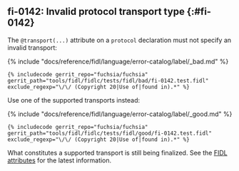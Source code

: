## fi-0142: Invalid protocol transport type {:#fi-0142}

The `@transport(...)` attribute on a `protocol` declaration must not specify an
invalid transport:

{% include "docs/reference/fidl/language/error-catalog/label/_bad.md" %}

```fidl
{% includecode gerrit_repo="fuchsia/fuchsia" gerrit_path="tools/fidl/fidlc/tests/fidl/bad/fi-0142.test.fidl" exclude_regexp="\/\/ (Copyright 20|Use of|found in).*" %}
```

Use one of the supported transports instead:

{% include "docs/reference/fidl/language/error-catalog/label/_good.md" %}

```fidl
{% includecode gerrit_repo="fuchsia/fuchsia" gerrit_path="tools/fidl/fidlc/tests/fidl/good/fi-0142.test.fidl" exclude_regexp="\/\/ (Copyright 20|Use of|found in).*" %}
```

What constitutes a supported transport is still being finalized. See the [FIDL
attributes][0142-fidl-attributes] for the latest information.

[0142-fidl-attributes]: /reference/fidl/language/attributes.md#transport
